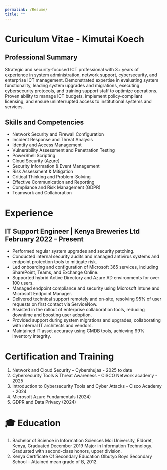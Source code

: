 ```yaml
---
permalink: /Resume/
title: ""
---
```

# Curiculum Vitae - Kimutai Koech

## Professional Summary
Strategic and security-focused ICT professional with 3+ years of experience in system administration, network support, cybersecurity, and enterprise ICT management. Demonstrated expertise in evaluating system functionality, leading system upgrades and migrations, executing cybersecurity protocols, and training support staff to optimize operations. Proven ability to manage ICT budgets, implement policy-compliant licensing, and ensure uninterrupted access to institutional systems and services.
## Skills and Competencies
- Network Security and Firewall Configuration
- Incident Response and Threat Analysis
- Identity and Access Management
- Vulnerability Assessment and Penetration Testing
- PowerShell Scripting
- Cloud Security (Azure)
- Security Information & Event Management
- Risk Assessment & Mitigation
- Critical Thinking and Problem-Solving
- Effective Communication and Reporting
- Compliance and Risk Management (GDPR)
- Teamwork and Collaboration
  
# Experience
## IT Support Engineer | Kenya Breweries Ltd February 2022 – Present
- Performed regular system upgrades and security patching.
- Conducted internal security audits and managed antivirus systems and endpoint protection tools to mitigate risk.
- Led onboarding and configuration of Microsoft 365 services, including SharePoint, Teams, and Exchange Online.
- Supported hybrid Active Directory and Azure AD environments for over 100 users.
- Managed endpoint compliance and security using Microsoft Intune and Microsoft Endpoint Manager.
- Delivered technical support remotely and on-site, resolving 95% of user requests on first contact via ServiceNow.
- Assisted in the rollout of enterprise collaboration tools, reducing downtime and boosting user adoption.
- Provided support during system migrations and upgrades, collaborating with internal IT architects and vendors.
- Maintained IT asset accuracy using CMDB tools, achieving 99% inventory integrity.
# Certification and Training
1. Network and Cloud Security – Cybershujaa - 2025 to date
2. Cybersecurity Tools & Threat Awareness – CISCO Network academy - 2025
3. Introduction to Cybersecurity Tools and Cyber Attacks - Cisco Academy - 2024 
4. Microsoft Azure Fundamentals (2024)
5. GDPR and Data Privacy (2024)
   
# 🎓 Education
1.	Bachelor of Science in Information Sciences 
            Moi University, Eldoret, Kenya, Graduated December 2019
            Major in Information Technology.
            Graduated with second-class honors, upper division.
2.	Kenya Certificate Of Secondary Education
            Olbutyo Boys Secondary School – Attained mean grade of B, 2012.

